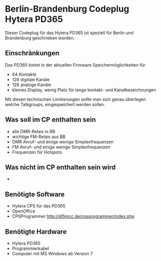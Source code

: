 # Berlin-Brandenburg Codeplug Hytera PD365
Dieser Codeplug für das Hytera PD365 ist speziell für Berlin und Brandenburg geschrieben worden.

## Einschränkungen

Das PD365 bietet in der aktuellen Firmware Speichermöglichkeiten für

* 64 Kontakte
* 128 digitale Kanäle
* 128 analoge Kanäle
* kleines Display, wenig Platz für lange kontakt- und Kanalbezeichnungen

Mit diesen technischen Limitierungen sollte  man sich genau überlegen welche Talkgroups, eingespeichert werden sollen.

## Was soll im CP enthalten sein

* alle DMR-Relais in BB
* wichtige FM-Relais aus BB
* DMR Anruf- und einige wenige Simplexfrequenzen
* FM Anruf- und einige wenige Simplexfrequenzen
* Frequenzen für Hotspots

## Was nicht im CP enthalten sein wird

* 

## Benötigte Software

* Hytera CPS für das PD365
* OpenOffice
* CPSProgrammer http://dl5mcc.de/cpsprogrammer/index.php

## Benötigte Hardware

* Hytera PD365
* Programmierkabel
* Computer mit MS Windows ab Version 7

